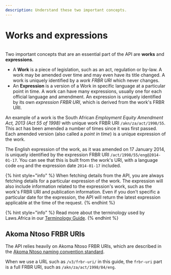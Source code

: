 ```yaml
---
description: Understand these two important concepts.
---
```


# Works and expressions

<figure><img src="../.gitbook/assets/image.avif" alt=""><figcaption></figcaption></figure>

Two important concepts that are an essential part of the API are **works** and **expressions**.

* A **Work** is a piece of legislation, such as an act, regulation or by-law. A work may be amended over time and may even have its title changed. A work is uniquely identified by a _work FRBR URI_ which never changes.
* An **Expression** is a version of a Work in specific language at a particular point in time. A work can have many expressions, usually one for each official language and amendment. An expression is uniquely identified by its own _expression FRBR URI_, which is derived from the work's FRBR URI.

An example of a work is the South African _Employment Equity Amendment Act, 2013 (Act 55 of 1998)_ with unique work FRBR URI `/akn/za/act/1998/55`. This act has been amended a number of times since it was first passed. Each amended version (also called a _point in time_) is a unique expression of the work.

The English expression of the work, as it was amended on 17 January 2014, is uniquely identified by the expression FRBR URI `/act/1998/55/eng@2014-01-17`. You can see that this is built from the work's URI, with a language code `eng` and the expression date `2014-01-17` included.

{% hint style="info" %}
When fetching details from the API, you are always fetching details for a particular expression of the work. The expression will also include information related to the expression's work, such as the work's FRBR URI and publication information. Even if you don't specific a particular date for the expression, the API will return the latest expression applicable at the time of the request.
{% endhint %}

{% hint style="info" %}
Read more about the terminology used by Laws.Africa in our [Terminology Guide](https://docs.laws.africa/getting-started/terminology-guide).
{% endhint %}

## Akoma Ntoso FRBR URIs

The API relies heavily on Akoma Ntoso FRBR URIs, which are described in the [Akoma Ntoso naming convention standard](http://docs.oasis-open.org/legaldocml/akn-nc/v1.0/akn-nc-v1.0.html).

When we use a URL such as `/v3/frbr-uri/` in this guide, the `frbr-uri` part is a full FRBR URI, such as `/akn/za/act/1998/84/eng`.
